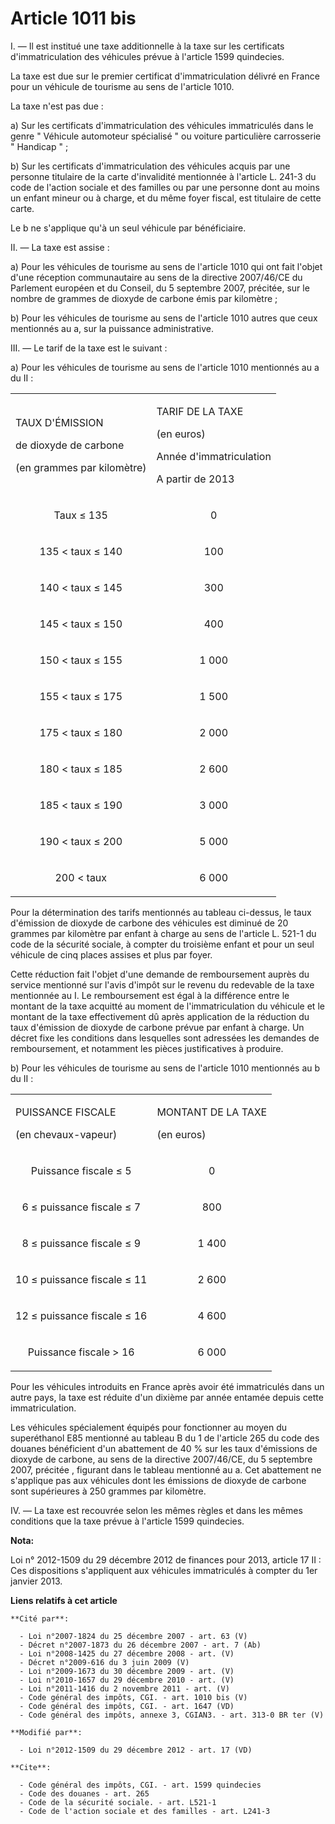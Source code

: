 # Article 1011 bis

I. ― Il est institué une taxe additionnelle à la taxe sur les certificats d'immatriculation des véhicules prévue à l'article
1599 quindecies. 

La taxe est due sur le premier certificat d'immatriculation délivré en France pour un véhicule de tourisme au sens de
l'article 1010. 

La taxe n'est pas due : 

a) Sur les certificats d'immatriculation des véhicules immatriculés dans le genre " Véhicule automoteur spécialisé " ou
voiture particulière carrosserie " Handicap " ; 

b) Sur les certificats d'immatriculation des véhicules acquis par une personne titulaire de la carte d'invalidité mentionnée
à l'article L. 241-3 du code de l'action sociale et des familles ou par une personne dont au moins un enfant mineur ou à
charge, et du même foyer fiscal, est titulaire de cette carte. 

Le b ne s'applique qu'à un seul véhicule par bénéficiaire. 

II. ― La taxe est assise : 

a) Pour les véhicules de tourisme au sens de l'article 1010 qui ont fait l'objet d'une réception communautaire au sens de la
directive 2007/46/CE du Parlement européen et du Conseil, du 5 septembre 2007, précitée, sur le nombre de grammes de dioxyde
de carbone émis par kilomètre ; 

b) Pour les véhicules de tourisme au sens de l'article 1010 autres que ceux mentionnés au a, sur la puissance
administrative. 

III. ― Le tarif de la taxe est le suivant : 

a) Pour les véhicules de tourisme au sens de l'article 1010 mentionnés au a du II : 

<table>
  <tbody>
    <tr>
      <td>

TAUX D'ÉMISSION 

de dioxyde de carbone 

(en grammes par kilomètre)

</td>
      <td>

TARIF DE LA TAXE 

(en euros) 

Année d'immatriculation 

A partir de 2013 

</td>
    </tr>
    <tr>
      <td align="center">

Taux ≤ 135 

</td>
      <td align="center">

0 

</td>
    </tr>
    <tr>
      <td align="center">

135 < taux ≤ 140 

</td>
      <td align="center">

100 

</td>
    </tr>
    <tr>
      <td align="center">

140 < taux ≤ 145 

</td>
      <td align="center">

300 

</td>
    </tr>
    <tr>
      <td align="center">

145 < taux ≤ 150 

</td>
      <td align="center">

400 

</td>
    </tr>
    <tr>
      <td align="center">

150 < taux ≤ 155 

</td>
      <td align="center">

1 000 

</td>
    </tr>
    <tr>
      <td align="center">

155 < taux ≤ 175 

</td>
      <td align="center">

1 500 

</td>
    </tr>
    <tr>
      <td align="center">

175 < taux ≤ 180 

</td>
      <td align="center">

2 000 

</td>
    </tr>
    <tr>
      <td align="center">

180 < taux ≤ 185 

</td>
      <td align="center">

2 600 

</td>
    </tr>
    <tr>
      <td align="center">

185 < taux ≤ 190 

</td>
      <td align="center">

3 000 

</td>
    </tr>
    <tr>
      <td align="center">

190 < taux ≤ 200 

</td>
      <td align="center">

5 000 

</td>
    </tr>
    <tr>
      <td align="center">

200 < taux 

</td>
      <td align="center">

6 000 

</td>
    </tr>
  </tbody>
</table>

Pour la détermination des tarifs mentionnés au tableau ci-dessus, le taux d'émission de dioxyde de carbone des véhicules est
diminué de 20 grammes par kilomètre par enfant à charge au sens de l'article L. 521-1 du code de la sécurité sociale, à
compter du troisième enfant et pour un seul véhicule de cinq places assises et plus par foyer. 

Cette réduction fait l'objet d'une demande de remboursement auprès du service mentionné sur l'avis d'impôt sur le revenu du
redevable de la taxe mentionnée au I. Le remboursement est égal à la différence entre le montant de la taxe acquitté au
moment de l'immatriculation du véhicule et le montant de la taxe effectivement dû après application de la réduction du taux
d'émission de dioxyde de carbone prévue par enfant à charge. Un décret fixe les conditions dans lesquelles sont adressées les
demandes de remboursement, et notamment les pièces justificatives à produire. 

b) Pour les véhicules de tourisme au sens de l'article 1010 mentionnés au b du II : 

<table>
  <tbody>
    <tr>
      <td>

PUISSANCE FISCALE 

(en chevaux-vapeur)

</td>
      <td>

MONTANT DE LA TAXE 

(en euros)

</td>
    </tr>
    <tr>
      <td align="center">

Puissance fiscale ≤ 5 

</td>
      <td align="center">

0 

</td>
    </tr>
    <tr>
      <td align="center">

6 ≤ puissance fiscale ≤ 7 

</td>
      <td align="center">

800 

</td>
    </tr>
    <tr>
      <td align="center">

8 ≤ puissance fiscale ≤ 9

</td>
      <td align="center">

1 400 

</td>
    </tr>
    <tr>
      <td align="center">

10 ≤ puissance fiscale ≤ 11

</td>
      <td align="center">

2 600 

</td>
    </tr>
    <tr>
      <td align="center">

12 ≤ puissance fiscale ≤ 16 

</td>
      <td align="center">

4 600 

</td>
    </tr>
    <tr>
      <td align="center">

Puissance fiscale > 16 

</td>
      <td align="center">

6 000 

</td>
    </tr>
  </tbody>
</table>

Pour les véhicules introduits en France après avoir été immatriculés dans un autre pays, la taxe est réduite d'un dixième par
année entamée depuis cette immatriculation. 

Les véhicules spécialement équipés pour fonctionner au moyen du superéthanol E85 mentionné au tableau B du 1 de l'article 265
du code des douanes bénéficient d'un abattement de 40 % sur les taux d'émissions de dioxyde de carbone, au sens de la
directive 2007/46/CE, du 5 septembre 2007, précitée , figurant dans le tableau mentionné au a. Cet abattement ne s'applique
pas aux véhicules dont les émissions de dioxyde de carbone sont supérieures à 250 grammes par kilomètre. 

IV. ― La taxe est recouvrée selon les mêmes règles et dans les mêmes conditions que la taxe prévue à l'article 1599
quindecies.

**Nota:**

Loi n° 2012-1509 du 29 décembre 2012 de finances pour 2013, article 17 II : Ces dispositions s'appliquent aux véhicules
immatriculés à compter du 1er janvier 2013.

**Liens relatifs à cet article**

	**Cité par**:

	  - Loi n°2007-1824 du 25 décembre 2007 - art. 63 (V)
	  - Décret n°2007-1873 du 26 décembre 2007 - art. 7 (Ab)
	  - Loi n°2008-1425 du 27 décembre 2008 - art. (V)
	  - Décret n°2009-616 du 3 juin 2009 (V)
	  - Loi n°2009-1673 du 30 décembre 2009 - art. (V)
	  - Loi n°2010-1657 du 29 décembre 2010 - art. (V)
	  - Loi n°2011-1416 du 2 novembre 2011 - art. (V)
	  - Code général des impôts, CGI. - art. 1010 bis (V)
	  - Code général des impôts, CGI. - art. 1647 (VD)
	  - Code général des impôts, annexe 3, CGIAN3. - art. 313-0 BR ter (V)

	**Modifié par**:

	  - Loi n°2012-1509 du 29 décembre 2012 - art. 17 (VD)

	**Cite**:

	  - Code général des impôts, CGI. - art. 1599 quindecies
	  - Code des douanes - art. 265
	  - Code de la sécurité sociale. - art. L521-1
	  - Code de l'action sociale et des familles - art. L241-3
